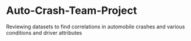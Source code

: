 # Auto-Crash-Team-Project
Reviewing datasets to find correlations in automobile crashes and various conditions and driver attributes
